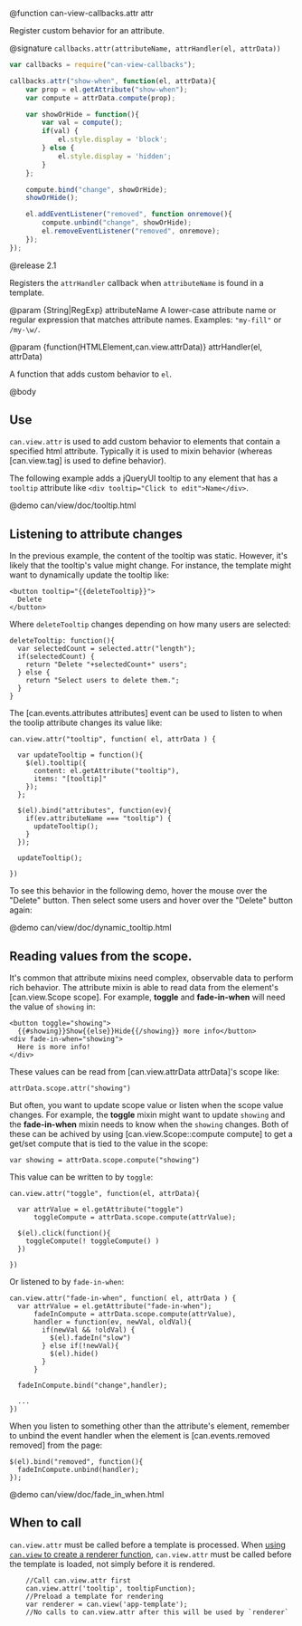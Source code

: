 @function can-view-callbacks.attr attr

Register custom behavior for an attribute.

@signature `callbacks.attr(attributeName, attrHandler(el, attrData))`

```js
var callbacks = require("can-view-callbacks");

callbacks.attr("show-when", function(el, attrData){
	var prop = el.getAttribute("show-when");
	var compute = attrData.compute(prop);

	var showOrHide = function(){
		var val = compute();
		if(val) {
			el.style.display = 'block';
		} else {
			el.style.display = 'hidden';
		}
	};

	compute.bind("change", showOrHide);
	showOrHide();

	el.addEventListener("removed", function onremove(){
		compute.unbind("change", showOrHide);
		el.removeEventListener("removed", onremove);
	});
});
```

@release 2.1

Registers the `attrHandler` callback when `attributeName` is found 
in a template.

@param {String|RegExp} attributeName A lower-case attribute name or regular expression
that matches attribute names. Examples: `"my-fill"` or `/my-\w/`.  

@param {function(HTMLElement,can.view.attrData)} attrHandler(el, attrData) 

A function that adds custom behavior to `el`.  

@body

## Use

`can.view.attr` is used to add custom behavior to elements that contain a 
specified html attribute. Typically it is used to mixin behavior (whereas 
[can.view.tag] is used to define behavior).

The following example adds a jQueryUI tooltip to any element that has 
a `tooltip` attribute like `<div tooltip="Click to edit">Name</div>`.


@demo can/view/doc/tooltip.html

## Listening to attribute changes

In the previous example, the content of the tooltip was static. However,
it's likely that the tooltip's value might change. For instance, the template
might want to dynamically update the tooltip like:

    <button tooltip="{{deleteTooltip}}">
      Delete
    </button>

Where `deleteTooltip` changes depending on how many users are selected:

    deleteTooltip: function(){
      var selectedCount = selected.attr("length");
      if(selectedCount) {
        return "Delete "+selectedCount+" users";
      } else {
        return "Select users to delete them.";
      }
    }


The [can.events.attributes attributes] event can be used to listen to when
the toolip attribute changes its value like:


    can.view.attr("tooltip", function( el, attrData ) {
    
      var updateTooltip = function(){
        $(el).tooltip({
          content: el.getAttribute("tooltip"), 
          items: "[tooltip]"
        });
      };
      
      $(el).bind("attributes", function(ev){
        if(ev.attributeName === "tooltip") {
          updateTooltip();
        }
      });
      
      updateTooltip();
			
    })

To see this behavior in the following demo, hover the mouse over the "Delete" button.  Then
select some users and hover over the "Delete" button again:

@demo can/view/doc/dynamic_tooltip.html


## Reading values from the scope.

It's common that attribute mixins need complex, observable data to
perform rich behavior. The attribute mixin is able to read
data from the element's [can.view.Scope scope]. For example, 
__toggle__ and __fade-in-when__ will need the value of `showing` in:

    <button toggle="showing">
      {{#showing}}Show{{else}}Hide{{/showing}} more info</button>
    <div fade-in-when="showing">
      Here is more info!
    </div>
    
These values can be read from [can.view.attrData attrData]'s scope like:

    attrData.scope.attr("showing")

But often, you want to update scope value or listen when the scope value 
changes. For example, the __toggle__ mixin might want to update `showing`
and the __fade-in-when__ mixin needs to know when 
the `showing` changes.  Both of these can be achived by 
using [can.view.Scope::compute compute] to get a get/set compute that is
tied to the value in the scope:

    var showing = attrData.scope.compute("showing")

This value can be written to by `toggle`:


    can.view.attr("toggle", function(el, attrData){
    
      var attrValue = el.getAttribute("toggle")
          toggleCompute = attrData.scope.compute(attrValue);
	
      $(el).click(function(){
        toggleCompute(! toggleCompute() )
      })
	
    })

Or listened to by `fade-in-when`:

    can.view.attr("fade-in-when", function( el, attrData ) {
      var attrValue = el.getAttribute("fade-in-when");
          fadeInCompute = attrData.scope.compute(attrValue),
          handler = function(ev, newVal, oldVal){
            if(newVal && !oldVal) {
              $(el).fadeIn("slow")
            } else if(!newVal){
              $(el).hide()
            }
          }

      fadeInCompute.bind("change",handler);

      ...
    })

When you listen to something other than the attribute's element, remember to
unbind the event handler when the element is [can.events.removed removed] from the page:

    $(el).bind("removed", function(){
      fadeInCompute.unbind(handler);
    });

@demo can/view/doc/fade_in_when.html

## When to call

`can.view.attr` must be called before a template is processed. When [using `can.view` to create a renderer function](http://canjs.com/docs/can.view.html#sig_can_view_idOrUrl_), `can.view.attr` must be called before the template is loaded, not simply before it is rendered.

		//Call can.view.attr first
		can.view.attr('tooltip', tooltipFunction);
		//Preload a template for rendering
		var renderer = can.view('app-template');
		//No calls to can.view.attr after this will be used by `renderer`


